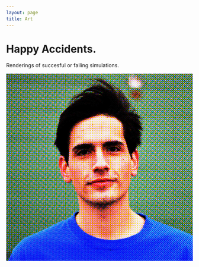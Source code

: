 ```yaml
---
layout: page
title: Art
---
```



# Happy Accidents.
Renderings of succesful or failing simulations.


<div style="text-align:center"><img src="images/medina_print.jpg" /></div>
